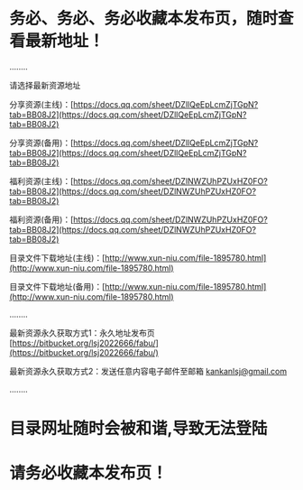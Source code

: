 # 务必、务必、务必收藏本发布页，随时查看最新地址！

........

请选择最新资源地址

分享资源(主线)：[https://docs.qq.com/sheet/DZllQeEpLcmZjTGpN?tab=BB08J2](https://docs.qq.com/sheet/DZllQeEpLcmZjTGpN?tab=BB08J2)

分享资源(备用)：[https://docs.qq.com/sheet/DZllQeEpLcmZjTGpN?tab=BB08J2](https://docs.qq.com/sheet/DZllQeEpLcmZjTGpN?tab=BB08J2)

福利资源(主线)：[https://docs.qq.com/sheet/DZlNWZUhPZUxHZ0FO?tab=BB08J2](https://docs.qq.com/sheet/DZlNWZUhPZUxHZ0FO?tab=BB08J2)

福利资源(备用)：[https://docs.qq.com/sheet/DZlNWZUhPZUxHZ0FO?tab=BB08J2](https://docs.qq.com/sheet/DZlNWZUhPZUxHZ0FO?tab=BB08J2)

目录文件下载地址(主线)：[http://www.xun-niu.com/file-1895780.html](http://www.xun-niu.com/file-1895780.html)

目录文件下载地址(备用)：[http://www.xun-niu.com/file-1895780.html](http://www.xun-niu.com/file-1895780.html)

........

最新资源永久获取方式1：永久地址发布页
[https://bitbucket.org/lsj2022666/fabu/](https://bitbucket.org/lsj2022666/fabu/)

最新资源永久获取方式2：发送任意内容电子邮件至邮箱
kankanlsj@gmail.com

........
# 目录网址随时会被和谐,导致无法登陆
# 请务必收藏本发布页！
